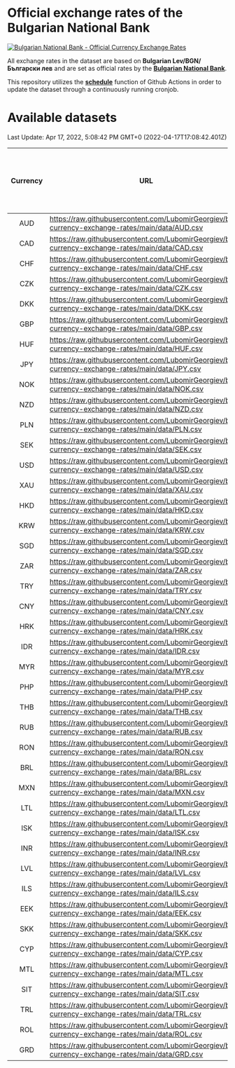 # Official exchange rates of the Bulgarian National Bank

[![Bulgarian National Bank - Official Currency Exchange Rates](https://github.com/LubomirGeorgiev/bnb-currency-exchange-rates/actions/workflows/update-rates.yml/badge.svg?branch=main)](https://github.com/LubomirGeorgiev/bnb-currency-exchange-rates/actions/workflows/update-rates.yml)

All exchange rates in the dataset are based on **Bulgarian Lev/BGN/Български лев** and are set as official rates by the [**Bulgarian National Bank**](https://www.bnb.bg/Statistics/StExternalSector/StExchangeRates/StERForeignCurrencies/index.htm?toLang=_EN).

This repository utilizes the [**schedule**](https://docs.github.com/en/actions/reference/events-that-trigger-workflows) function of Github Actions in order to update the dataset through a continuously running cronjob.

# Available datasets

<!-- START LINKS (DO NOT EVER FU*ING DELETE THIS COMMENT FOR THE LOVE OF YOUR LIFE!!! IF YOU ARE CURIOS HOW IT WORKS, YOU CAN HAVE A LOOK AT ./src/updateReadme.ts) -->

Last Update: Apr 17, 2022, 5:08:42 PM GMT+0 (2022-04-17T17:08:42.401Z)

| Currency | URL                                                                                             | Number of records | Number of missing days that were filled in |
| :------: | ----------------------------------------------------------------------------------------------- | :---------------: | :----------------------------------------: |
|   AUD    | https://raw.githubusercontent.com/LubomirGeorgiev/bnb-currency-exchange-rates/main/data/AUD.csv |       8107        |                    2503                    |
|   CAD    | https://raw.githubusercontent.com/LubomirGeorgiev/bnb-currency-exchange-rates/main/data/CAD.csv |       8107        |                    2503                    |
|   CHF    | https://raw.githubusercontent.com/LubomirGeorgiev/bnb-currency-exchange-rates/main/data/CHF.csv |       8107        |                    2503                    |
|   CZK    | https://raw.githubusercontent.com/LubomirGeorgiev/bnb-currency-exchange-rates/main/data/CZK.csv |       8107        |                    2503                    |
|   DKK    | https://raw.githubusercontent.com/LubomirGeorgiev/bnb-currency-exchange-rates/main/data/DKK.csv |       8107        |                    2503                    |
|   GBP    | https://raw.githubusercontent.com/LubomirGeorgiev/bnb-currency-exchange-rates/main/data/GBP.csv |       8107        |                    2503                    |
|   HUF    | https://raw.githubusercontent.com/LubomirGeorgiev/bnb-currency-exchange-rates/main/data/HUF.csv |       8107        |                    2503                    |
|   JPY    | https://raw.githubusercontent.com/LubomirGeorgiev/bnb-currency-exchange-rates/main/data/JPY.csv |       8107        |                    2503                    |
|   NOK    | https://raw.githubusercontent.com/LubomirGeorgiev/bnb-currency-exchange-rates/main/data/NOK.csv |       8107        |                    2503                    |
|   NZD    | https://raw.githubusercontent.com/LubomirGeorgiev/bnb-currency-exchange-rates/main/data/NZD.csv |       8107        |                    2503                    |
|   PLN    | https://raw.githubusercontent.com/LubomirGeorgiev/bnb-currency-exchange-rates/main/data/PLN.csv |       8107        |                    2503                    |
|   SEK    | https://raw.githubusercontent.com/LubomirGeorgiev/bnb-currency-exchange-rates/main/data/SEK.csv |       8107        |                    2503                    |
|   USD    | https://raw.githubusercontent.com/LubomirGeorgiev/bnb-currency-exchange-rates/main/data/USD.csv |       8107        |                    2503                    |
|   XAU    | https://raw.githubusercontent.com/LubomirGeorgiev/bnb-currency-exchange-rates/main/data/XAU.csv |       8107        |                    2505                    |
|   HKD    | https://raw.githubusercontent.com/LubomirGeorgiev/bnb-currency-exchange-rates/main/data/HKD.csv |       7805        |                    2412                    |
|   KRW    | https://raw.githubusercontent.com/LubomirGeorgiev/bnb-currency-exchange-rates/main/data/KRW.csv |       7805        |                    2412                    |
|   SGD    | https://raw.githubusercontent.com/LubomirGeorgiev/bnb-currency-exchange-rates/main/data/SGD.csv |       7805        |                    2412                    |
|   ZAR    | https://raw.githubusercontent.com/LubomirGeorgiev/bnb-currency-exchange-rates/main/data/ZAR.csv |       7805        |                    2412                    |
|   TRY    | https://raw.githubusercontent.com/LubomirGeorgiev/bnb-currency-exchange-rates/main/data/TRY.csv |       6287        |                    1942                    |
|   CNY    | https://raw.githubusercontent.com/LubomirGeorgiev/bnb-currency-exchange-rates/main/data/CNY.csv |       6167        |                    1906                    |
|   HRK    | https://raw.githubusercontent.com/LubomirGeorgiev/bnb-currency-exchange-rates/main/data/HRK.csv |       6167        |                    1906                    |
|   IDR    | https://raw.githubusercontent.com/LubomirGeorgiev/bnb-currency-exchange-rates/main/data/IDR.csv |       6167        |                    1906                    |
|   MYR    | https://raw.githubusercontent.com/LubomirGeorgiev/bnb-currency-exchange-rates/main/data/MYR.csv |       6167        |                    1906                    |
|   PHP    | https://raw.githubusercontent.com/LubomirGeorgiev/bnb-currency-exchange-rates/main/data/PHP.csv |       6167        |                    1906                    |
|   THB    | https://raw.githubusercontent.com/LubomirGeorgiev/bnb-currency-exchange-rates/main/data/THB.csv |       6167        |                    1906                    |
|   RUB    | https://raw.githubusercontent.com/LubomirGeorgiev/bnb-currency-exchange-rates/main/data/RUB.csv |       6122        |                    1893                    |
|   RON    | https://raw.githubusercontent.com/LubomirGeorgiev/bnb-currency-exchange-rates/main/data/RON.csv |       6108        |                    1888                    |
|   BRL    | https://raw.githubusercontent.com/LubomirGeorgiev/bnb-currency-exchange-rates/main/data/BRL.csv |       5197        |                    1609                    |
|   MXN    | https://raw.githubusercontent.com/LubomirGeorgiev/bnb-currency-exchange-rates/main/data/MXN.csv |       5197        |                    1609                    |
|   LTL    | https://raw.githubusercontent.com/LubomirGeorgiev/bnb-currency-exchange-rates/main/data/LTL.csv |       5155        |                    1584                    |
|   ISK    | https://raw.githubusercontent.com/LubomirGeorgiev/bnb-currency-exchange-rates/main/data/ISK.csv |       5105        |                    1579                    |
|   INR    | https://raw.githubusercontent.com/LubomirGeorgiev/bnb-currency-exchange-rates/main/data/INR.csv |       4830        |                    1495                    |
|   LVL    | https://raw.githubusercontent.com/LubomirGeorgiev/bnb-currency-exchange-rates/main/data/LVL.csv |       4790        |                    1470                    |
|   ILS    | https://raw.githubusercontent.com/LubomirGeorgiev/bnb-currency-exchange-rates/main/data/ILS.csv |       4104        |                    1274                    |
|   EEK    | https://raw.githubusercontent.com/LubomirGeorgiev/bnb-currency-exchange-rates/main/data/EEK.csv |       4000        |                    1226                    |
|   SKK    | https://raw.githubusercontent.com/LubomirGeorgiev/bnb-currency-exchange-rates/main/data/SKK.csv |       2970        |                    912                     |
|   CYP    | https://raw.githubusercontent.com/LubomirGeorgiev/bnb-currency-exchange-rates/main/data/CYP.csv |       2906        |                    890                     |
|   MTL    | https://raw.githubusercontent.com/LubomirGeorgiev/bnb-currency-exchange-rates/main/data/MTL.csv |       2604        |                    799                     |
|   SIT    | https://raw.githubusercontent.com/LubomirGeorgiev/bnb-currency-exchange-rates/main/data/SIT.csv |       2542        |                    778                     |
|   TRL    | https://raw.githubusercontent.com/LubomirGeorgiev/bnb-currency-exchange-rates/main/data/TRL.csv |       1818        |                    559                     |
|   ROL    | https://raw.githubusercontent.com/LubomirGeorgiev/bnb-currency-exchange-rates/main/data/ROL.csv |       1697        |                    524                     |
|   GRD    | https://raw.githubusercontent.com/LubomirGeorgiev/bnb-currency-exchange-rates/main/data/GRD.csv |        361        |                    109                     |

<!-- END LINKS (DO NOT EVER FU*ING DELETE THIS COMMENT FOR THE LOVE OF YOUR LIFE!!! IF YOU ARE CURIOS HOW IT WORKS, YOU CAN HAVE A LOOK AT ./src/updateReadme.ts) -->
